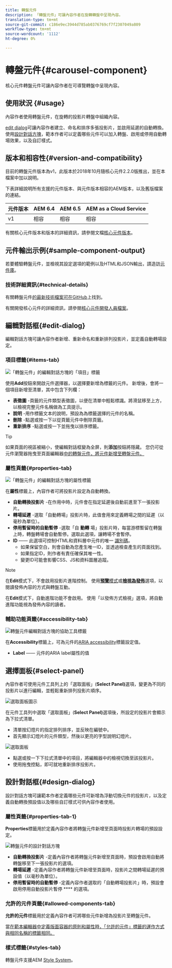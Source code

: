 ```yaml
---
title: 轉盤元件
description: 「轉盤元件」可讓內容作者在旋轉轉盤中呈現內容。
translation-type: tm+mt
source-git-commit: c186e9ec3944d785ab0376769cf7f2307049a809
workflow-type: tm+mt
source-wordcount: '1112'
ht-degree: 0%

---
```



# 轉盤元件{#carousel-component}

核心元件轉盤元件可讓內容作者在可導覽轉盤中呈現內容。

## 使用狀況 {#usage}

內容作者使用轉盤元件，在旋轉的投影片轉盤中組織內容。

[edit dialog](#edit-dialog)可讓內容作者建立、命名和排序多張投影片，並啟用延遲的自動轉換。 使用[設計對話方塊](#design-dialog)，範本作者可以定義哪些元件可以加入轉盤、啟用或停用自動轉場效果，以及自訂樣式。

## 版本和相容性{#version-and-compatibility}

目前的轉盤元件版本為v1，此版本於2018年10月隨核心元件2.2.0版推出，並在本檔案中加以說明。

下表詳細說明所有支援的元件版本、與元件版本相容的AEM版本，以及舊版檔案的連結。

| 元件版本 | AEM 6.4 | AEM 6.5 | AEM as a Cloud Service  |
|--- |--- |--- |---|
| v1 | 相容 | 相容 | 相容 |

有關核心元件版本和版本的詳細資訊，請參閱文檔[核心元件版本](/help/versions.md)。

## 元件輸出示例{#sample-component-output}

若要體驗轉盤元件，並檢視其設定選項的範例以及HTML和JSON輸出，請造訪[元件庫](https://adobe.com/go/aem_cmp_library_carousel)。

### 技術詳細資訊{#technical-details}

有關轉盤元件[的最新技術檔案可在GitHub](https://adobe.com/go/aem_cmp_tech_carousel_v1)上找到。

有關開發核心元件的詳細資訊，請參閱[核心元件開發人員檔案](/help/developing/overview.md)。

## 編輯對話框{#edit-dialog}

編輯對話方塊可讓內容作者新增、重新命名和重新排列投影片，並定義自動轉場設定。

### 項目標籤{#items-tab}

![「轉盤元件」的編輯對話方塊的「項目」標籤](/help/assets/carousel-edit-items.png)

使用&#x200B;**Add**&#x200B;按鈕來開啟元件選擇器，以選擇要新增為標籤的元件。 新增後，會將一個項目新增至清單，其中包含下列欄：

* **表徵圖** -頁籤的元件類型表徵圖，以便在清單中輕鬆標識。將滑鼠移至上方，以檢視完整元件名稱做為工具提示。
* **說明** -用作標籤文本的說明，預設為為標籤選擇的元件的名稱。
* **刪除** -點選或按一下以從頁籤元件中刪除頁籤。
* **重新排序** -點選或按一下並拖曳以排序標籤。

>[!TIP]
>
>如果頁面的視區被縮小，使編輯對話框變為全屏，則&#x200B;**添加**&#x200B;按鈕將隱藏。 您仍可從元件瀏覽器拖曳至頁面編輯器[中的轉盤元件，將元件新增至轉盤元件。](https://docs.adobe.com/content/help/en/experience-manager-cloud-service/sites/authoring/fundamentals/editing-content.html#inserting-a-component-from-the-components-browser)

### 屬性頁籤{#properties-tab}

![「轉盤元件」的編輯對話方塊的屬性標籤](/help/assets/carousel-edit-properties.png)

在&#x200B;**屬性**&#x200B;標籤上，內容作者可將投影片設定為自動轉換。

* **自動轉換投影片** -在作用中時，元件會在指定延遲後自動前進至下一張投影片。
* **轉場延遲** -選取「自動轉場」投影片時，此值會用來定義轉場之間的延遲（以毫秒為單位）。
* **停用暫留時的自動暫停** -選取「自 **動轉** 場」投影片時，每當游標暫留在轉盤上時，轉盤轉場會自動暫停。選取此選項，讓轉場不會暫停。
* **ID**  —— 此選項可控制HTML和資料層中元件的唯一 [識別碼](/help/developing/data-layer/overview.md)。
   * 如果保留空白，則會自動為您產生唯一ID，並透過檢查產生的頁面找到。
   * 如果指定ID，則作者有責任確保其唯一性。
   * 變更ID可能會影響CSS、JS和資料圖層追蹤。

>[!NOTE]
>
>在&#x200B;**Edit**&#x200B;模式下，不會啟用投影片進階控制。 使用&#x200B;[**預覽**&#x200B;模式](https://docs.adobe.com/content/help/en/experience-manager-cloud-service/sites/authoring/fundamentals/editing-content.html#preview-mode)或&#x200B;**[檢視為發佈](https://docs.adobe.com/content/help/en/experience-manager-cloud-service/sites/authoring/fundamentals/editing-content.html#view-as-published)**&#x200B;選項，以閱讀發佈內容的方式與轉盤互動。
>
>在&#x200B;**Edit**&#x200B;模式下，自動進階功能不會啟用。 使用「以發佈方式檢視」選項，將自動進階功能視為發佈內容的讀者。**[](https://docs.adobe.com/content/help/en/experience-manager-cloud-service/sites/authoring/fundamentals/editing-content.html#view-as-published)**

### 輔助功能頁籤{#accessibility-tab}

![轉盤元件編輯對話方塊的協助工具標籤](/help/assets/carousel-edit-accessibility.png)

在&#x200B;**Accessibility**&#x200B;標籤上，可為元件的[ARIA accessibility](https://www.w3.org/WAI/standards-guidelines/aria/)標籤設定值。

* **Label**  —— 元件的ARIA label屬性的值

## 選擇面板{#select-panel}

內容作者可使用元件工具列上的「選取面板」(**Select Panel)**&#x200B;選項，變更為不同的投影片以進行編輯，並輕鬆重新排列投影片順序。

![選取面板圖示](/help/assets/select-panel-icon.png)

在元件工具列中選取「選取面板」(**Select Panel)**&#x200B;選項後，所設定的投影片會顯示為下拉式清單。

* 清單按幻燈片的指定排列排序，並反映在編號中。
* 首先顯示幻燈片的元件類型，然後以更亮的字型說明幻燈片。

![選取面板](/help/assets/select-panel-popover.png)

* 點選或按一下下拉式清單中的項目，將編輯器中的檢視切換至該投影片。
* 使用拖曳控點，即可就地重新排序投影片。

## 設計對話框{#design-dialog}

設計對話方塊可讓範本作者定義哪些元件可新增為浮動切換元件的投影片，以及定義自動轉換預設值以及哪些自訂樣式可供內容作者使用。

### 屬性頁籤{#properties-tab-1}

**Properties**&#x200B;標籤用於定義內容作者將轉盤元件新增至頁面時投影片轉場的預設設定。

![轉盤元件的設計對話方塊](/help/assets/carousel-design.png)

* **自動轉換投影片** -定義內容作者將轉盤元件新增至頁面時，預設會啟用自動將轉盤移至下一張投影片的選項。
* **轉場延遲** -定義內容作者將轉盤元件新增至頁面時，投影片之間轉場延遲的預設值（以毫秒為單位）。
* **停用暫留時的自動暫停** -定義內容作者選取的「自動轉場投影片」時，預設會啟用停用自動投影片暫停 **** 的選項。

### 允許的元件頁籤{#allowed-components-tab}

**允許的元件**&#x200B;標籤用於定義內容作者可將哪些元件新增為投影片至轉盤元件。

當[在範本編輯器中定義版面容器的原則和屬性時，「允許的元件」標籤的運作方式與相同名稱的標籤相同。](https://docs.adobe.com/content/help/en/experience-manager-cloud-service/sites/authoring/features/templates.html)

### 樣式標籤{#styles-tab}

轉盤元件支援AEM [Style System](/help/get-started/authoring.md#component-styling)。
